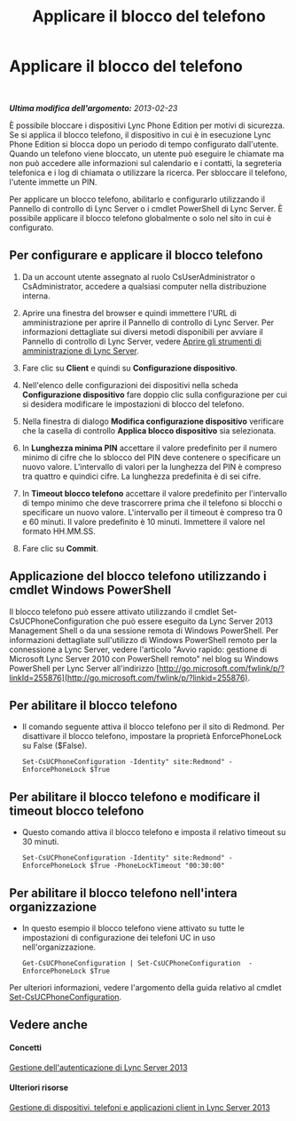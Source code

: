 ﻿---
title: Applicare il blocco del telefono
TOCTitle: Applicare il blocco del telefono
ms:assetid: 1f89298b-aea9-4952-93ca-0270b565792b
ms:mtpsurl: https://technet.microsoft.com/it-it/library/Gg520963(v=OCS.15)
ms:contentKeyID: 49299892
ms.date: 08/24/2015
mtps_version: v=OCS.15
ms.translationtype: HT
---

# Applicare il blocco del telefono

 

_**Ultima modifica dell'argomento:** 2013-02-23_

È possibile bloccare i dispositivi Lync Phone Edition per motivi di sicurezza. Se si applica il blocco telefono, il dispositivo in cui è in esecuzione Lync Phone Edition si blocca dopo un periodo di tempo configurato dall'utente. Quando un telefono viene bloccato, un utente può eseguire le chiamate ma non può accedere alle informazioni sul calendario e i contatti, la segreteria telefonica e i log di chiamata o utilizzare la ricerca. Per sbloccare il telefono, l'utente immette un PIN.

Per applicare un blocco telefono, abilitarlo e configurarlo utilizzando il Pannello di controllo di Lync Server o i cmdlet PowerShell di Lync Server. È possibile applicare il blocco telefono globalmente o solo nel sito in cui è configurato.

## Per configurare e applicare il blocco telefono

1.  Da un account utente assegnato al ruolo CsUserAdministrator o CsAdministrator, accedere a qualsiasi computer nella distribuzione interna.

2.  Aprire una finestra del browser e quindi immettere l'URL di amministrazione per aprire il Pannello di controllo di Lync Server. Per informazioni dettagliate sui diversi metodi disponibili per avviare il Pannello di controllo di Lync Server, vedere [Aprire gli strumenti di amministrazione di Lync Server](lync-server-2013-open-lync-server-administrative-tools.md).

3.  Fare clic su **Client** e quindi su **Configurazione dispositivo**.

4.  Nell'elenco delle configurazioni dei dispositivi nella scheda **Configurazione dispositivo** fare doppio clic sulla configurazione per cui si desidera modificare le impostazioni di blocco del telefono.

5.  Nella finestra di dialogo **Modifica configurazione dispositivo** verificare che la casella di controllo **Applica blocco dispositivo** sia selezionata.

6.  In **Lunghezza minima PIN** accettare il valore predefinito per il numero minimo di cifre che lo sblocco del PIN deve contenere o specificare un nuovo valore. L'intervallo di valori per la lunghezza del PIN è compreso tra quattro e quindici cifre. La lunghezza predefinita è di sei cifre.

7.  In **Timeout blocco telefono** accettare il valore predefinito per l'intervallo di tempo minimo che deve trascorrere prima che il telefono si blocchi o specificare un nuovo valore. L'intervallo per il timeout è compreso tra 0 e 60 minuti. Il valore predefinito è 10 minuti. Immettere il valore nel formato HH.MM.SS.

8.  Fare clic su **Commit**.

## Applicazione del blocco telefono utilizzando i cmdlet Windows PowerShell

Il blocco telefono può essere attivato utilizzando il cmdlet Set-CsUCPhoneConfiguration che può essere eseguito da Lync Server 2013 Management Shell o da una sessione remota di Windows PowerShell. Per informazioni dettagliate sull'utilizzo di Windows PowerShell remoto per la connessione a Lync Server, vedere l'articolo "Avvio rapido: gestione di Microsoft Lync Server 2010 con PowerShell remoto" nel blog su Windows PowerShell per Lync Server all'indirizzo [http://go.microsoft.com/fwlink/p/?linkId=255876](http://go.microsoft.com/fwlink/p/?linkid=255876).

## Per abilitare il blocco telefono

  - Il comando seguente attiva il blocco telefono per il sito di Redmond. Per disattivare il blocco telefono, impostare la proprietà EnforcePhoneLock su False ($False).
    
        Set-CsUCPhoneConfiguration -Identity" site:Redmond" -EnforcePhoneLock $True

## Per abilitare il blocco telefono e modificare il timeout blocco telefono

  - Questo comando attiva il blocco telefono e imposta il relativo timeout su 30 minuti.
    
        Set-CsUCPhoneConfiguration -Identity" site:Redmond" -EnforcePhoneLock $True -PhoneLockTimeout "00:30:00"

## Per abilitare il blocco telefono nell'intera organizzazione

  - In questo esempio il blocco telefono viene attivato su tutte le impostazioni di configurazione dei telefoni UC in uso nell'organizzazione.
    
        Get-CsUCPhoneConfiguration | Set-CsUCPhoneConfiguration  -EnforcePhoneLock $True

Per ulteriori informazioni, vedere l'argomento della guida relativo al cmdlet [Set-CsUCPhoneConfiguration](set-csucphoneconfiguration.md).

## Vedere anche

#### Concetti

[Gestione dell'autenticazione di Lync Server 2013](lync-server-2013-managing-lync-server-authentication.md)  

#### Ulteriori risorse

[Gestione di dispositivi, telefoni e applicazioni client in Lync Server 2013](lync-server-2013-managing-devices-phones-and-client-applications.md)

